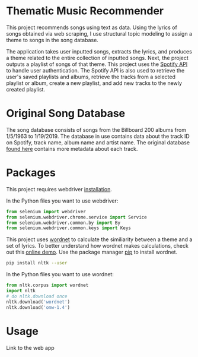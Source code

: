 # Thematic Music Recommender
This project recommends songs using text as data. Using the lyrics of songs obtained 
via web scraping, I use structural topic modeling to assign a theme to songs in the 
song database. 

The application takes user inputted songs, extracts the lyrics, and produces a theme 
related to the entire collection of inputted songs. Next, the project outputs a 
playlist of songs of that theme. This project uses the 
[Spotify API](https://developer.spotify.com/documentation/web-api/) to handle 
user authentication. The Spotify API is also used to retrieve the user's saved 
playlists and albums, retrieve the tracks from a selected playlist or album, 
create a new playlist, and add new tracks to the newly created playlist.

# Original Song Database
The song database consists of songs from the Billboard 200 albums from 
1/5/1963 to 1/19/2019. The database in use contains data about the track 
ID on Spotify, track name, album name and artist name. The original 
database [found here](https://components.one/datasets/billboard-200/) 
contains more metadata about each track.

# Packages
This project requires webdriver [installation](https://chromedriver.chromium.org/downloads).

In the Python files you want to use webdriver:

```python
from selenium import webdriver
from selenium.webdriver.chrome.service import Service
from selenium.webdriver.common.by import By
from selenium.webdriver.common.keys import Keys
```

This project uses [wordnet](https://www.nltk.org/howto/wordnet.html) to calculate 
the similiarity between a theme and a set of lyrics. To better understand
how wordnet makes calculations, check out this [online demo](https://ws4jdemo.appspot.com/). 
Use the package manager [pip](https://pip.pypa.io/en/stable/) to install wordnet.

```bash
pip install nltk --user
```

In the Python files you want to use wordnet:

```python
from nltk.corpus import wordnet
import nltk
# do nltk.download once
nltk.download('wordnet')
nltk.download('omw-1.4')
```

# Usage
Link to the web app
